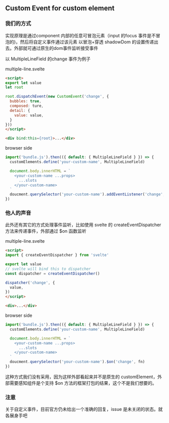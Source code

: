 ## Custom Event for custom element

### 我们的方式
实现原理是通过component 内部的任意可冒泡元素（input 的focus 事件是不冒泡的)，然后将自定义事件通过该元素
以冒泡+穿透 shadowDom 的设置传递出去。外部就可通过原生的dom事件监听接受事件

以 MultipleLineField 的change 事件为例子

multiple-line.svelte
```html
<script>
export let value
let root

root.dispatchEvent(new CustomEvent('change', {
  bubbles: true,
  composed: ture,
  detail: {
    value: value,
  }
}))
</script>

<div bind:this={root}>...</div>
```
browser side
```js
import('bundle.js').then(({ default: { MultipleLineField } }) => {
  customElements.define('your-custom-name', MultipleLineField)

  document.body.innerHTML = `
    <your-custom-name ...props>
      ...slots
    </your-custom-name>
  `
  doucment.querySelector('your-custom-name').addEventListener('change', fn, false)
})
```

### 他人的声音
此外还有其它的方式处理事件监听，比如使用 svelte 的 createEventDispatcher 方法来传递事件，外部通过 $on 函数监听

multiple-line.svelte
```html
<script>
import { createEventDispatcher } from 'svelte'

export let value
// svelte will bind this to dispatcher
const dispatcher = createEventDispatcher()

dispatcher('change', {
  value,
})
</script>

<div>...</div>
```
browser side
```js
import('bundle.js').then(({ default: { MultipleLineField } }) => {
  customElements.define('your-custom-name', MultipleLineField)

  document.body.innerHTML = `
    <your-custom-name ...props>
      ...slots
    </your-custom-name>
  `
  doucment.querySelector('your-custom-name').$on('change', fn)
})
```

这种方式我们没有采用，因为这样外部看起来并不是原生的 customElement，外部需要感知组件是个支持 $on 方法的框架打包的结果，这个不是我们想要的。

### 注意
关于自定义事件，目前官方仍未给出一个准确的回复，issue 是未关闭的状态。就各展身手吧